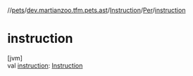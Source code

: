 //[pets](../../../../index.md)/[dev.martianzoo.tfm.pets.ast](../../index.md)/[Instruction](../index.md)/[Per](index.md)/[instruction](instruction.md)

# instruction

[jvm]\
val [instruction](instruction.md): [Instruction](../index.md)
